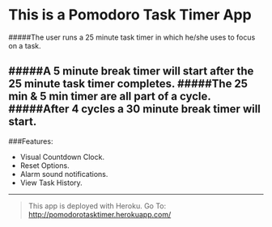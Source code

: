 This is a Pomodoro Task Timer App
=====================================
#####The user runs a 25 minute task timer in which he/she uses to focus on a task.

#####A 5 minute break timer will start after the 25 minute task timer completes. 
#####The 25 min & 5 min timer are all part of a cycle. 
#####After 4 cycles a 30 minute break timer will start.
---
###Features:
* Visual Countdown Clock.
* Reset Options.
* Alarm sound notifications.
* View Task History.

---------------------------------------------
>This app is deployed with Heroku. 
Go To:  http://pomodorotasktimer.herokuapp.com/

